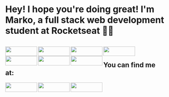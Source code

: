 <h1  align="left">Hey! I hope you're doing great! I'm Marko, a full stack web development student at Rocketseat 👋🏻</h1>

<div>
  <img
    align="left"
    src="https://github-readme-stats.vercel.app/api?username=mkclimako&bg_color=30,db5270,734f95,1547a7&title_color=fff&text_color=fff&icon_color=fff&hide_border=true&count_private=true&include_all_commits=true"
    alt=""
  />
  <img 
    src="https://github-readme-stats.vercel.app/api/top-langs/?username=mkclimako&show_icons=true&bg_color=30,db5270,734f95,1547a7&title_color=fff&text_color=fff&hide_border=true&langs_count=8"
    alt=""
  />
</div>

<div>
  
  <img align="left" width="100"  height="30"
    src="https://img.shields.io/badge/HTML5-E34F26?style=for-the-badge&logo=html5&logoColor=white"
    alt=""
  />

  <img align="left" width="100"  height="30"
    src="https://img.shields.io/badge/CSS3-1572B6?style=for-the-badge&logo=css3&logoColor=white"
    alt=""
  />
  <img align="left" width="100"  height="30"
  src="https://img.shields.io/badge/JavaScript-F7DF1E?style=for-the-badge&logo=javascript&logoColor=black"
  alt=""
/>
  <img align="left" width="100" height="30"
  src="https://img.shields.io/badge/React-20232A?style=for-the-badge&logo=react&logoColor=61DAFB"
  alt=""
/>
    <img align="left" width="100" height="30"
    src="https://img.shields.io/badge/Node.js-43853D?style=for-the-badge&logo=node.js&logoColor=white"
    alt=""
  />
   <img align="left" width="100" height="30"
    src="https://img.shields.io/badge/Figma-F24E1E?style=for-the-badge&logo=figma&logoColor=white"
    alt=""
  />
  <img
    align="left"
    width="100"
    height="30"
    src="https://img.shields.io/badge/Linux-FCC624?style=for-the-badge&logo=linux&logoColor=black"
    alt=""
  />

</div>
<br>
<div>
   <h2 >You can find me at:</h2>
  <a href="https://www.linkedin.com/in/markoclimako/" target="_blank">
    <img
    align="left"
    width="100"
    height="30"
      src="https://img.shields.io/badge/LinkedIn-0077B5?style=for-the-badge&logo=linkedin&logoColor=white"
      alt=""
    />
  </a>

  <a href="https://discord.com/channels/@MarkoClimako#1197" target="_blank">
    <img
    align="left"
    width="100"
    height="30"
      src="https://img.shields.io/badge/Discord-7289DA?style=for-the-badge&logo=discord&logoColor=white"
      alt=""
    />
  </a>

  <a href="mailto:mkclimako@gmail.com">
    <img
    align="left"
    width="100"
    height="30"
      src="https://img.shields.io/badge/Gmail-D14836?style=for-the-badge&logo=gmail&logoColor=white"
      alt=""
    />
  </a>
</div>
